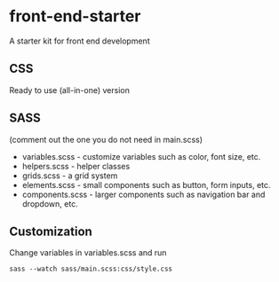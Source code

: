 # front-end-starter
A starter kit for front end development

## CSS
Ready to use (all-in-one) version

## SASS
(comment out the one you do not need in main.scss)
* variables.scss - customize variables such as color, font size, etc.
* helpers.scss - helper classes
* grids.scss - a grid system
* elements.scss - small components such as button, form inputs, etc.
* components.scss - larger components such as navigation bar and dropdown, etc.

## Customization
Change variables in variables.scss and run
```
sass --watch sass/main.scss:css/style.css
```